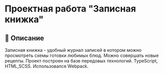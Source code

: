 # Проектная работа "Записная книжка"

## 🚀 Описание

Записная книжка - удобный журнал записей в котором можно просмотреть схемы готовки любимых блюд. Можно совершать новые рецепты. Проект построен на базе передовых технологий. TypeScript, HTML,SCSS. Использовался Webpack.
